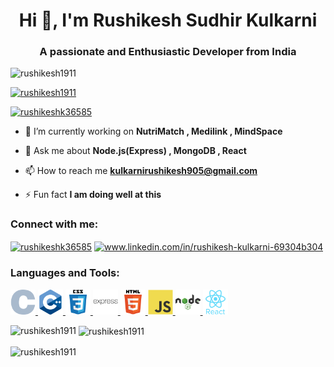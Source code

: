 <h1 align="center">Hi 👋, I'm Rushikesh Sudhir Kulkarni</h1>
<h3 align="center">A passionate and Enthusiastic Developer from India</h3>

<p align="left"> <img src="https://komarev.com/ghpvc/?username=rushikesh1911&label=Profile%20views&color=0e75b6&style=flat" alt="rushikesh1911" /> </p>

<p align="left"> <a href="https://github.com/ryo-ma/github-profile-trophy"><img src="https://github-profile-trophy.vercel.app/?username=rushikesh1911" alt="rushikesh1911" /></a> </p>

<p align="left"> <a href="https://twitter.com/rushikeshk36585" target="blank"><img src="https://img.shields.io/twitter/follow/rushikeshk36585?logo=twitter&style=for-the-badge" alt="rushikeshk36585" /></a> </p>

- 🔭 I’m currently working on   **NutriMatch ,  Medilink , MindSpace**

- 💬 Ask me about **Node.js(Express) , MongoDB , React**

- 📫 How to reach me **kulkarnirushikesh905@gmail.com**

- ⚡ Fun fact **I am doing well at this**

<h3 align="left">Connect with me:</h3>
<p align="left">
<a href="https://twitter.com/rushikeshk36585" target="blank"><img align="center" src="https://raw.githubusercontent.com/rahuldkjain/github-profile-readme-generator/master/src/images/icons/Social/twitter.svg" alt="rushikeshk36585" height="30" width="40" /></a>
<a href="https://linkedin.com/in/www.linkedin.com/in/rushikesh-kulkarni-69304b304" target="blank"><img align="center" src="https://raw.githubusercontent.com/rahuldkjain/github-profile-readme-generator/master/src/images/icons/Social/linked-in-alt.svg" alt="www.linkedin.com/in/rushikesh-kulkarni-69304b304" height="30" width="40" /></a>
</p>

<h3 align="left">Languages and Tools:</h3>
<p align="left"> <a href="https://www.cprogramming.com/" target="_blank" rel="noreferrer"> <img src="https://raw.githubusercontent.com/devicons/devicon/master/icons/c/c-original.svg" alt="c" width="40" height="40"/> </a> <a href="https://www.w3schools.com/cpp/" target="_blank" rel="noreferrer"> <img src="https://raw.githubusercontent.com/devicons/devicon/master/icons/cplusplus/cplusplus-original.svg" alt="cplusplus" width="40" height="40"/> </a> <a href="https://www.w3schools.com/css/" target="_blank" rel="noreferrer"> <img src="https://raw.githubusercontent.com/devicons/devicon/master/icons/css3/css3-original-wordmark.svg" alt="css3" width="40" height="40"/> </a> <a href="https://expressjs.com" target="_blank" rel="noreferrer"> <img src="https://raw.githubusercontent.com/devicons/devicon/master/icons/express/express-original-wordmark.svg" alt="express" width="40" height="40"/> </a> <a href="https://www.w3.org/html/" target="_blank" rel="noreferrer"> <img src="https://raw.githubusercontent.com/devicons/devicon/master/icons/html5/html5-original-wordmark.svg" alt="html5" width="40" height="40"/> </a> <a href="https://developer.mozilla.org/en-US/docs/Web/JavaScript" target="_blank" rel="noreferrer"> <img src="https://raw.githubusercontent.com/devicons/devicon/master/icons/javascript/javascript-original.svg" alt="javascript" width="40" height="40"/> </a> <a href="https://nodejs.org" target="_blank" rel="noreferrer"> <img src="https://raw.githubusercontent.com/devicons/devicon/master/icons/nodejs/nodejs-original-wordmark.svg" alt="nodejs" width="40" height="40"/> </a> <a href="https://reactjs.org/" target="_blank" rel="noreferrer"> <img src="https://raw.githubusercontent.com/devicons/devicon/master/icons/react/react-original-wordmark.svg" alt="react" width="40" height="40"/> </a> </p>

<p><img align="left" src="https://github-readme-stats.vercel.app/api/top-langs?username=rushikesh1911&show_icons=true&locale=en&layout=compact" alt="rushikesh1911" /></p>

<p>&nbsp;<img align="center" src="https://github-readme-stats.vercel.app/api?username=rushikesh1911&show_icons=true&locale=en" alt="rushikesh1911" /></p>

<p><img align="center" src="https://github-readme-streak-stats.herokuapp.com/?user=rushikesh1911&" alt="rushikesh1911" /></p>
